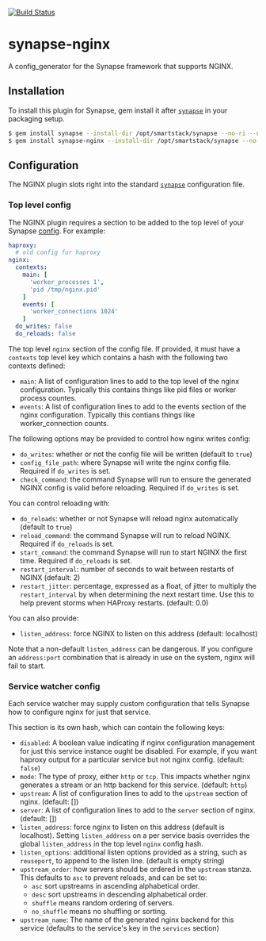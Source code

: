 [![Build Status](https://travis-ci.org/jolynch/synapse-nginx.png?branch=master)](https://travis-ci.org/jolynch/synapse-nginx)

# synapse-nginx
A config_generator for the Synapse framework that supports NGINX.

## Installation ##
To install this plugin for Synapse, gem install it after [`synapse`](https://github.com/airbnb/synapse/)
in your packaging setup.

```bash
$ gem install synapse --install-dir /opt/smartstack/synapse --no-ri --no-rdoc
$ gem install synapse-nginx --install-dir /opt/smartstack/synapse --no-ri --no-rdoc
```

## Configuration ##
The NGINX plugin slots right into the standard [`synapse`](https://github.com/airbnb/synapse/)
configuration file.

### Top level config ###
The NGINX plugin requires a section to be added to the top level of your
Synapse [config](https://github.com/airbnb/synapse#configuration). For example:

```yaml
haproxy:
  # old config for haproxy
nginx:
  contexts:
    main: [
      'worker_processes 1',
      'pid /tmp/nginx.pid'
    ]
    events: [
      'worker_connections 1024'
    ]
  do_writes: false
  do_reloads: false
```

The top level `nginx` section of the config file. If provided, it must have
a `contexts` top level key which contains a hash with the following two
contexts defined:

* `main`: A list of configuration lines to add to the top level of the nginx
configuration. Typically this contains things like pid files or worker process countes.
* `events`: A list of configuration lines to add to the events section of the
nginx configuration. Typically this contians things like worker_connection counts.

The following options may be provided to control how nginx writes config:
* `do_writes`: whether or not the config file will be written (default to `true`)
* `config_file_path`: where Synapse will write the nginx config file. Required if `do_writes` is set.
* `check_command`: the command Synapse will run to ensure the generated NGINX config is valid before reloading.
Required if `do_writes` is set.

You can control reloading with:
* `do_reloads`: whether or not Synapse will reload nginx automatically (default to `true`)
* `reload_command`: the command Synapse will run to reload NGINX. Required if `do_reloads` is set.
* `start_command`: the command Synapse will run to start NGINX the first time. Required if `do_reloads` is set.
* `restart_interval`: number of seconds to wait between restarts of NGINX (default: 2)
* `restart_jitter`: percentage, expressed as a float, of jitter to multiply the `restart_interval` by when determining the next
  restart time. Use this to help prevent storms when HAProxy restarts. (default: 0.0)

You can also provide:
* `listen_address`: force NGINX to listen on this address (default: localhost)

Note that a non-default `listen_address` can be dangerous.
If you configure an `address:port` combination that is already in use on the system, nginx will fail to start.

### Service watcher config ###
Each service watcher may supply custom configuration that tells Synapse how to
configure nginx for just that service.

This section is its own hash, which can contain the following keys:

* `disabled`: A boolean value indicating if nginx configuration management
for just this service instance ought be disabled. For example, if you want
haproxy output for a particular service but not nginx config. (default: `false`)
* `mode`: The type of proxy, either `http` or `tcp`. This impacts whether
nginx generates a stream or an http backend for this service. (default: `http`)
* `upstream`: A list of configuration lines to add to the `upstream` section of
nginx. (default: [])
* `server`: A list of configuration lines to add to the `server` section of
nginx. (default: [])
* `listen_address`: force nginx to listen on this address (default is localhost).
Setting `listen_address` on a per service basis overrides the global `listen_address`
in the top level `nginx` config hash.
* `listen_options`: additional listen options provided as a string,
such as `reuseport`, to append to the listen line. (default is empty string)
* `upstream_order`: how servers should be ordered in the `upstream` stanza.
This defaults to `asc` to prevent reloads, and can be set to:
  * `asc` sort upstreams in ascending alphabetical order.
  * `desc` sort upstreams in descending alphabetical order.
  * `shuffle` means random ordering of servers.
  * `no_shuffle` means no shuffling or sorting.
* `upstream_name`: The name of the generated nginx backend for this service
  (defaults to the service's key in the `services` section)

